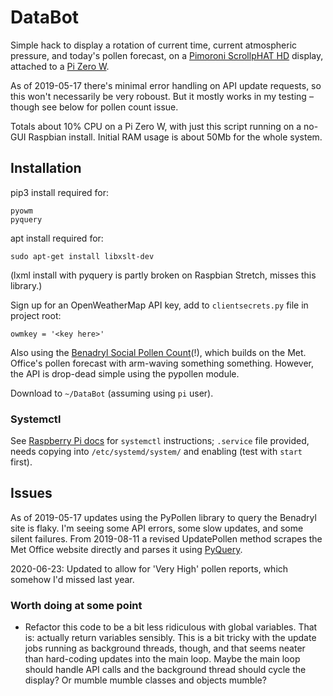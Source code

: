 # DataBot

Simple hack to display a rotation of current time, current atmospheric pressure, and today's pollen forecast, on a [Pimoroni ScrollpHAT HD](https://shop.pimoroni.com/products/scroll-phat-hd) display, attached to a [Pi Zero W](https://www.raspberrypi.org/products/raspberry-pi-zero-w/).

As of 2019-05-17 there's minimal error handling on API update requests, so this won't necessarily be very roboust. But it mostly works in my testing – though see below for pollen count issue.

Totals about 10% CPU on a Pi Zero W, with just this script running on a no-GUI Raspbian install. Initial RAM usage is about 50Mb for the whole system.

## Installation

pip3 install required for:

    pyowm
    pyquery

apt install required for:

    sudo apt-get install libxslt-dev

(lxml install with pyquery is partly broken on Raspbian Stretch, misses this library.)

Sign up for an OpenWeatherMap API key, add to `clientsecrets.py` file in project root:

    owmkey = '<key here>'

Also using the [Benadryl Social Pollen Count](https://www.benadryl.co.uk/social-pollen-count)(!), which builds on the Met. Office's pollen forecast with arm-waving something something. However, the API is drop-dead simple using the pypollen module.

Download to `~/DataBot` (assuming using `pi` user).

### Systemctl

See [Raspberry Pi docs](https://www.raspberrypi.org/documentation/linux/usage/systemd.md) for `systemctl` instructions; `.service` file provided, needs copying into `/etc/systemd/system/` and enabling (test with `start` first).

## Issues

As of 2019-05-17 updates using the PyPollen library to query the Benadryl site is flaky. I'm seeing some API errors, some slow updates, and some silent failures. From 2019-08-11 a revised UpdatePollen method scrapes the Met Office website directly and parses it using [PyQuery](https://pythonhosted.org/pyquery/).

2020-06-23: Updated to allow for 'Very High' pollen reports, which somehow I'd missed last year.

### Worth doing at some point

* Refactor this code to be a bit less ridiculous with global variables. That is: actually return variables sensibly. This is a bit tricky with the update jobs running as background threads, though, and that seems neater than hard-coding updates into the main loop. Maybe the main loop should handle API calls and the background thread should cycle the display? Or mumble mumble classes and objects mumble?

